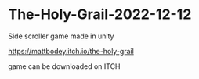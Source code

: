 # The-Holy-Grail-2022-12-12
Side scroller game made in unity

https://mattbodey.itch.io/the-holy-grail

game can be downloaded on ITCH
